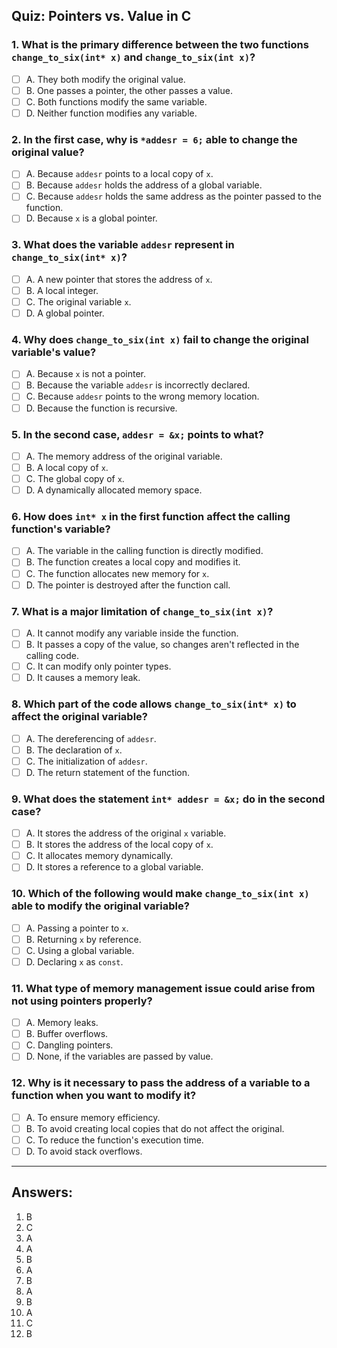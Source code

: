 ## Quiz: Pointers vs. Value in C

### 1. What is the primary difference between the two functions `change_to_six(int* x)` and `change_to_six(int x)`?
- [ ] A. They both modify the original value.
- [ ] B. One passes a pointer, the other passes a value.
- [ ] C. Both functions modify the same variable.
- [ ] D. Neither function modifies any variable.

### 2. In the first case, why is `*addesr = 6;` able to change the original value?
- [ ] A. Because `addesr` points to a local copy of `x`.
- [ ] B. Because `addesr` holds the address of a global variable.
- [ ] C. Because `addesr` holds the same address as the pointer passed to the function.
- [ ] D. Because `x` is a global pointer.

### 3. What does the variable `addesr` represent in `change_to_six(int* x)`?
- [ ] A. A new pointer that stores the address of `x`.
- [ ] B. A local integer.
- [ ] C. The original variable `x`.
- [ ] D. A global pointer.

### 4. Why does `change_to_six(int x)` fail to change the original variable's value?
- [ ] A. Because `x` is not a pointer.
- [ ] B. Because the variable `addesr` is incorrectly declared.
- [ ] C. Because `addesr` points to the wrong memory location.
- [ ] D. Because the function is recursive.

### 5. In the second case, `addesr = &x;` points to what?
- [ ] A. The memory address of the original variable.
- [ ] B. A local copy of `x`.
- [ ] C. The global copy of `x`.
- [ ] D. A dynamically allocated memory space.

### 6. How does `int* x` in the first function affect the calling function's variable?
- [ ] A. The variable in the calling function is directly modified.
- [ ] B. The function creates a local copy and modifies it.
- [ ] C. The function allocates new memory for `x`.
- [ ] D. The pointer is destroyed after the function call.

### 7. What is a major limitation of `change_to_six(int x)`?
- [ ] A. It cannot modify any variable inside the function.
- [ ] B. It passes a copy of the value, so changes aren't reflected in the calling code.
- [ ] C. It can modify only pointer types.
- [ ] D. It causes a memory leak.

### 8. Which part of the code allows `change_to_six(int* x)` to affect the original variable?
- [ ] A. The dereferencing of `addesr`.
- [ ] B. The declaration of `x`.
- [ ] C. The initialization of `addesr`.
- [ ] D. The return statement of the function.

### 9. What does the statement `int* addesr = &x;` do in the second case?
- [ ] A. It stores the address of the original `x` variable.
- [ ] B. It stores the address of the local copy of `x`.
- [ ] C. It allocates memory dynamically.
- [ ] D. It stores a reference to a global variable.

### 10. Which of the following would make `change_to_six(int x)` able to modify the original variable?
- [ ] A. Passing a pointer to `x`.
- [ ] B. Returning `x` by reference.
- [ ] C. Using a global variable.
- [ ] D. Declaring `x` as `const`.

### 11. What type of memory management issue could arise from not using pointers properly?
- [ ] A. Memory leaks.
- [ ] B. Buffer overflows.
- [ ] C. Dangling pointers.
- [ ] D. None, if the variables are passed by value.

### 12. Why is it necessary to pass the address of a variable to a function when you want to modify it?
- [ ] A. To ensure memory efficiency.
- [ ] B. To avoid creating local copies that do not affect the original.
- [ ] C. To reduce the function's execution time.
- [ ] D. To avoid stack overflows.

---

## Answers:

1. B
2. C
3. A
4. A
5. B
6. A
7. B
8. A
9. B
10. A
11. C
12. B
